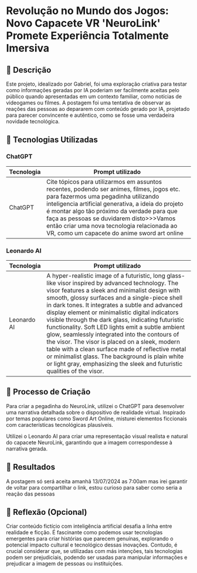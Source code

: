 # Revolução no Mundo dos Jogos: Novo Capacete VR 'NeuroLink' Promete Experiência Totalmente Imersiva

## 📒 Descrição
Este projeto, idealizado por Gabriel, foi uma exploração criativa para testar como informações geradas por IA poderiam ser facilmente aceitas pelo público quando apresentadas em um contexto familiar, como notícias de videogames ou filmes. A postagem foi uma tentativa de observar as reações das pessoas ao depararem com conteúdo gerado por IA, projetado para parecer convincente e autêntico, como se fosse uma verdadeira novidade tecnológica.


## 🤖 Tecnologias Utilizadas
### ChatGPT 
| Tecnologia   | Prompt utilizado                                                   |
|--------------|--------------------------------------------------------------------|
| ChatGPT      |   Cite tópicos para utilizarmos em assuntos recentes, podendo ser animes, filmes, jogos etc. para fazermos uma pegadinha utilizando inteligencia artificial generativa, a ideia do projeto é montar algo tão próximo da verdade para que faça as pessoas se duvidarem disto>>>Vamos então criar uma nova tecnologia relacionada ao VR, como um capacete do anime sword art online |




### Leonardo AI
| Tecnologia   | Prompt utilizado                                                   |
|--------------|--------------------------------------------------------------------|
| Leonardo AI  | A hyper-realistic image of a futuristic, long glass-like visor inspired by advanced technology. The visor features a sleek and minimalist design with smooth, glossy surfaces and a single-piece shell in dark tones. It integrates a subtle and advanced display element or minimalistic digital indicators visible through the dark glass, indicating futuristic functionality. Soft LED lights emit a subtle ambient glow, seamlessly integrated into the contours of the visor. The visor is placed on a sleek, modern table with a clean surface made of reflective metal or minimalist glass. The background is plain white or light gray, emphasizing the sleek and futuristic qualities of the visor. |


## 🧐 Processo de Criação
Para criar a pegadinha do NeuroLink, utilizei o ChatGPT para desenvolver uma narrativa detalhada sobre o dispositivo de realidade virtual. Inspirado por temas populares como Sword Art Online, misturei elementos ficcionais com características tecnológicas plausíveis.

Utilizei o Leonardo AI para criar uma representação visual realista e natural do capacete NeuroLink, garantindo que a imagem correspondesse à narrativa gerada.


## 🚀 Resultados
A postagem só será aceita amanhã 13/07/2024 as 7:00am mas irei garantir de voltar para compartilhar o link, estou curioso para saber como seria a reação das pessoas

## 💭 Reflexão (Opcional)
Criar conteúdo fictício com inteligência artificial desafia a linha entre realidade e ficção. É fascinante como podemos usar tecnologias emergentes para criar histórias que parecem genuínas, explorando o potencial impacto cultural e tecnológico dessas inovações. Contudo, é crucial considerar que, se utilizadas com más intenções, tais tecnologias podem ser prejudiciais, podendo ser usadas para manipular informações e prejudicar a imagem de pessoas ou instituições.

